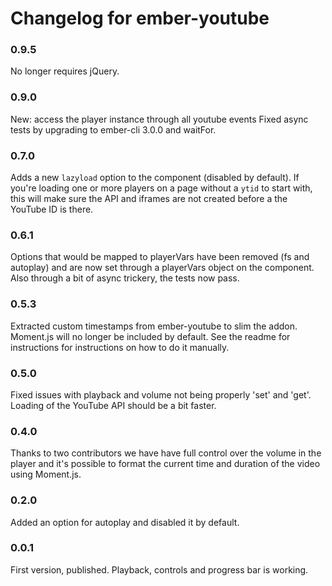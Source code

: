 # Changelog for ember-youtube

### 0.9.5

No longer requires jQuery.

### 0.9.0

New: access the player instance through all youtube events
Fixed async tests by upgrading to ember-cli 3.0.0 and waitFor.

### 0.7.0

Adds a new `lazyload` option to the component (disabled by default). If you're loading one or more players on a page without a `ytid` to start with, this will make sure the API and iframes are not created before a the YouTube ID is there.

### 0.6.1

Options that would be mapped to playerVars have been removed (fs and autoplay) and are now set through a playerVars object on the component. Also through a bit of async trickery, the tests now pass.

### 0.5.3

Extracted custom timestamps from ember-youtube to slim the addon. Moment.js will no longer be included by default. See the readme for instructions for instructions on how to do it manually.

### 0.5.0

Fixed issues with playback and volume not being properly 'set' and 'get'. Loading of the YouTube API should be a bit faster.

### 0.4.0

Thanks to two contributors we have have full control over the volume in the player and it's possible to format the current time and duration of the video using Moment.js.

### 0.2.0

Added an option for autoplay and disabled it by default.

### 0.0.1

First version, published. Playback, controls and progress bar is working.
